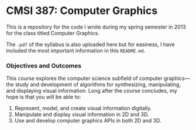 CMSI 387: Computer Graphics
===========================

This is a repository for the code I wrote during my spring semester in 2013 for the class titled Computer Graphics.

The `.pdf` of the syllabus is also uploaded here but for easiness, I have included the most important information in this `README.md`.

### Objectives and Outcomes

This course explores the computer science subfield of computer graphics—the study and development of algorithms for synthesizing, manipulating, and displaying visual information. Long after the course concludes, my hope is that you will be able to:

1. Represent, model, and create visual information digitally.
2. Manipulate and display visual information in 2D and 3D.
3. Use and develop computer graphics APIs in both 2D and 3D.
